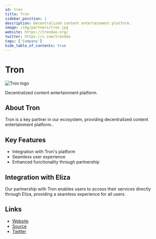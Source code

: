 ```yaml
---
id: tron
title: Tron
sidebar_position: 1
description: Decentralized content entertainment platform.
image: /img/partners/tron.jpg
website: https://trondao.org/
twitter: https://x.com/trondao
tags: ['Company']
hide_table_of_contents: true
---
```


# Tron

<div className="partner-logo">
  <img src="/img/partners/tron.jpg" alt="Tron logo" />
</div>

Decentralized content entertainment platform.

## About Tron

Tron is a key partner in our ecosystem, providing decentralized content entertainment platform..

## Key Features

- Integration with Tron's platform
- Seamless user experience
- Enhanced functionality through partnership

## Integration with Eliza

Our partnership with Tron enables users to access their services directly through Eliza, providing a seamless experience for all users.

## Links

- [Website](https://trondao.org/)
- [Source](https://trondao.org/)
- [Twitter](https://x.com/trondao)
